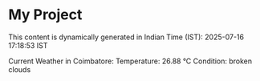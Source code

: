 # My Project

This content is dynamically generated in Indian Time (IST): 2025-07-16 17:18:53 IST


Current Weather in Coimbatore:
Temperature: 26.88 °C
Condition: broken clouds
